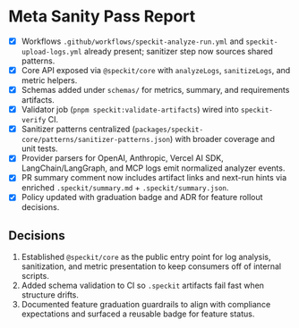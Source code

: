 # Meta Sanity Pass Report

- [x] Workflows `.github/workflows/speckit-analyze-run.yml` and `speckit-upload-logs.yml` already present; sanitizer step now sources shared patterns.
- [x] Core API exposed via `@speckit/core` with `analyzeLogs`, `sanitizeLogs`, and metric helpers.
- [x] Schemas added under `schemas/` for metrics, summary, and requirements artifacts.
- [x] Validator job (`pnpm speckit:validate-artifacts`) wired into `speckit-verify` CI.
- [x] Sanitizer patterns centralized (`packages/speckit-core/patterns/sanitizer-patterns.json`) with broader coverage and unit tests.
- [x] Provider parsers for OpenAI, Anthropic, Vercel AI SDK, LangChain/LangGraph, and MCP logs emit normalized analyzer events.
- [x] PR summary comment now includes artifact links and next-run hints via enriched `.speckit/summary.md` + `.speckit/summary.json`.
- [x] Policy updated with graduation badge and ADR for feature rollout decisions.

## Decisions

1. Established `@speckit/core` as the public entry point for log analysis, sanitization, and metric presentation to keep consumers off of internal scripts.
2. Added schema validation to CI so `.speckit` artifacts fail fast when structure drifts.
3. Documented feature graduation guardrails to align with compliance expectations and surfaced a reusable badge for feature status.
